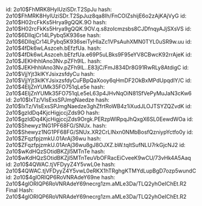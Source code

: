 id: $2a$10$FhMRK8HyIUziSDr.T2SpJu
hash: $2a$10$FhMRK8HyIUziSDr.T2SpJuz8qa8Ih/FnCOIZshijE6o2zAjKAjVyG
id: $2a$10$H02rcFkKs5Hrya9gQQK.9O
hash: $2a$10$H02rcFkKs5Hrya9gQQK.9OV.q.s8zoIcmzsbs8CJDfnqyAJjSXsVS
id: $2a$10$6DIlqjCr14LPybq5K936se
hash: $2a$10$6DIlqjCr14LPybq5K936seiTyHIaZc1VPsAuhXMN0TYL0uSR9w.uu
id: $2a$10$4fDk6wLAszceh.bEfzfUa.
hash: $2a$10$4fDk6wLAszceh.bEfzfUa.e69P5uLBks9F95eYV8CBwcK92rrAjeK
id: $2a$10$JEKHhhlAno3Nv.pZFh9lL.
hash: $2a$10$JEKHhhlAno3Nv.pZFh9lL..E83jC/FmJ834Dr8G91RwRLy8AtdigC
id: $2a$10$VjjYjt3klKYJsixzsfdyCu
hash: $2a$10$VjjYjt3klKYJsixzsfdyCuFBpQaXooy6qHmDF2OkBxMPdUpqdlY/C
id: $2a$10$4EIjZnYUMk35FO751qLe5e
hash: $2a$10$4EIjZnYUMk35FO751qLe5eL63p4JHvNqOiN81SfVePyMuJaN3cKw6
id: $2a$10$IxTz/VlsExsSPJmgNaedze
hash: $2a$10$IxTz/VlsExsSPJmgNaedze3ghZfrtRoWB4z1iXudJLOJTSYZQZvdK
id: $2a$10$gzIdDq4KjcHigjccjZds9O
hash: $2a$10$gzIdDq4KjcHigjccjZds9Orgk.PERzpWlRpqJhQxgX6SL0EewdWOa
id: $2a$10$Shewyz1NG1PF68FG/SNUx.
hash: $2a$10$Shewyz1NG1PF68FG/SNUx.XR2CrLlNxn0NMbBosfQzniypYctfo0y
id: $2a$10$ZFqzfpjzmkU.01ArAj36wu
hash: $2a$10$ZFqzfpjzmkU.01ArAj36wu8gJ8OJXZ.bW.tqItSufNLU7rkGjcNJ2
id: $2a$10$wKdHQzSOtidBKZjl5MTnTe
hash: $2a$10$wKdHQzSOtidBKZjl5MTnTeuVbOFRacEiCveeK9wCU/73vHk4A5Aaq
id: $2a$10$4QWAC.tjVFDyyZ4Y5vwL0e
hash: $2a$10$4QWAC.tjVFDyyZ4Y5vwL0eRKX1hTRghgKTMYdLupBgD7ozp5wundC
id: $2a$10$4glORIQP6RoVNRAdeY69ne
hash: $2a$10$4glORIQP6RoVNRAdeY69necrg1zm.aMLe3Da/TLQ2yhOeIChEt.R2
Final Hash:  $2a$10$4glORIQP6RoVNRAdeY69necrg1zm.aMLe3Da/TLQ2yhOeIChEt.R2

